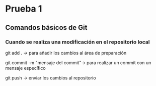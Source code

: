 # Prueba 1

## Comandos básicos de Git

### Cuando se realiza una modificación en el repositorio local
git add . -> para añadir los cambios al área de preparación

git commit -m "mensaje del commit"-> para realizar un commit con un mensaje específico

git push -> enviar los cambios al repositorio
